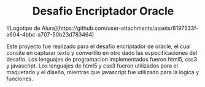 <h1 align="center"> Desafio Encriptador Oracle </h1>
![Logotipo de Alura](https://github.com/user-attachments/assets/6197533f-a604-4bbc-a707-50b23d783464)
<p>
  Este proyecto fue realizado para el desafio encriptador de oracle, el cual consite en capturar 
  texto y convertilo en otro dado las especificaciones del desafio.
  Los lenguajes  de programacion implementados fueron html5, css3 y javascript. Los  lenguajes de 
  html5 y css3 fueron utilizados para el maquetado y el diseño, mientras que javascript  fue utilizado
  para la logica y funciones.
</p>
